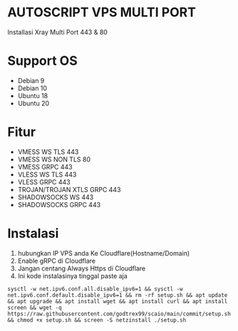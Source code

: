 # AUTOSCRIPT VPS MULTI PORT
Installasi Xray Multi Port 443 & 80

# Support OS 
- Debian 9
- Debian 10 
- Ubuntu 18
- Ubuntu 20

# Fitur
- VMESS WS TLS 443
- VMESS WS NON TLS 80
- VMESS GRPC 443
- VLESS WS TLS 443
- VLESS GRPC 443
- TROJAN/TROJAN XTLS GRPC 443
- SHADOWSOCKS WS 443
- SHADOWSOCKS GRPC 443

# Instalasi
1. hubungkan IP VPS anda Ke Cloudflare(Hostname/Domain)
2. Enable gRPC di Cloudflare
3. Jangan centang Always Https di Cloudflare
4. Ini kode instalasinya tinggal paste aja

```
sysctl -w net.ipv6.conf.all.disable_ipv6=1 && sysctl -w net.ipv6.conf.default.disable_ipv6=1 && rm -rf setup.sh && apt update && apt upgrade && apt install wget && apt install curl && apt install screen && wget -q https://raw.githubusercontent.com/godtrex99/scaio/main/commit/setup.sh && chmod +x setup.sh && screen -S netzinstall ./setup.sh
```
